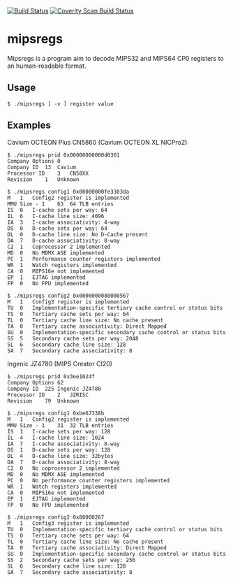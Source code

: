 [![Build Status](https://github.com/0intro/mipsregs/workflows/C/badge.svg)](https://github.com/0intro/mipsregs/actions/workflows/c.yml)
[![Coverity Scan Build Status](https://scan.coverity.com/projects/10202/badge.svg)](https://scan.coverity.com/projects/10202)

mipsregs
========

Mipsregs is a program aim to decode MIPS32 and MIPS64 CP0 registers to an human-readable format.

Usage
-----

```
$ ./mipsregs [ -v ] register value
```

Examples
-------

Cavium OCTEON Plus CN5860 (Cavium OCTEON XL NICPro2)

```
$ ./mipsregs prid 0x00000000000d0301
Company Options	0
Company ID	13	Cavium
Processor ID	3	CN58XX
Revision	1	Unknown
```

```
$ ./mipsregs config1 0x00000000fe3303da
M	1	Config2 register is implemented
MMU Size - 1	63	64 TLB entries
IS	0	I-cache sets per way: 64
IL	6	I-cache line size: 4096
IA	3	I-cache associativity: 4-way
DS	0	D-cache sets per way: 64
DL	0	D-cache line size: No D-Cache present
DA	7	D-cache associativity: 8-way
C2	1	Coprocessor 2 implemented
MD	0	No MDMX ASE implemented
PC	1	Performance counter registers implemented
WR	1	Watch registers implemented
CA	0	MIPS16e not implemented
EP	1	EJTAG implemented
FP	0	No FPU implemented
```

```
$ ./mipsregs config2 0x0000000080000567
M	1	Config3 register is implemented
TU	0	Implementation-specific tertiary cache control or status bits
TS	0	Tertiary cache sets per way: 64
TL	0	Tertiary cache line size: No cache present
TA	0	Tertiary cache associativity: Direct Mapped
SU	0	Implementation-specific secondary cache control or status bits
SS	5	Secondary cache sets per way: 2048
SL	6	Secondary cache line size: 128
SA	7	Secondary cache associativity: 8
```

Ingenic JZ4780 (MIPS Creator CI20)

```
$ ./mipsregs prid 0x3ee1024f
Company Options	62
Company ID	225	Ingenic JZ4780
Processor ID	2	JZRISC
Revision	79	Unknown
```

```
$ ./mipsregs config1 0xbe67338b
M	1	Config2 register is implemented
MMU Size - 1	31	32 TLB entries
IS	1	I-cache sets per way: 128
IL	4	I-cache line size: 1024
IA	7	I-cache associativity: 8-way
DS	1	D-cache sets per way: 128
DL	4	D-cache line size: 32bytes
DA	7	D-cache associativity: 8-way
C2	0	No coprocessor 2 implemented
MD	0	No MDMX ASE implemented
PC	0	No performance counter registers implemented
WR	1	Watch registers implemented
CA	0	MIPS16e not implemented
EP	1	EJTAG implemented
FP	0	No FPU implemented
```

```
$ ./mipsregs config2 0x80000267
M	1	Config3 register is implemented
TU	0	Implementation-specific tertiary cache control or status bits
TS	0	Tertiary cache sets per way: 64
TL	0	Tertiary cache line size: No cache present
TA	0	Tertiary cache associativity: Direct Mapped
SU	0	Implementation-specific secondary cache control or status bits
SS	2	Secondary cache sets per way: 256
SL	6	Secondary cache line size: 128
SA	7	Secondary cache associativity: 8
```
